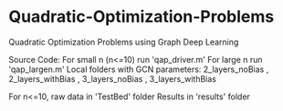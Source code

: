 # Quadratic-Optimization-Problems
Quadratic Optimization Problems using Graph Deep Learning

Source Code: 
For small n (n<=10) run 'qap_driver.m'
For large n run 'qap_largen.m'
Local folders with GCN parameters: 2_layers_noBias , 2_layers_withBias , 3_layers_noBias , 3_layers_withBias

For n<=10, raw data in 'TestBed' folder
Results in 'results' folder

